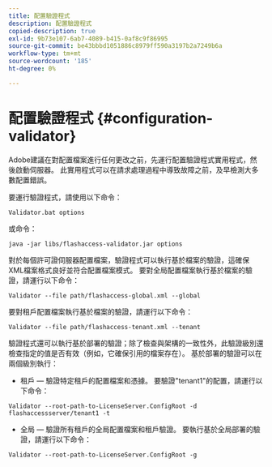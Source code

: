 ```yaml
---
title: 配置驗證程式
description: 配置驗證程式
copied-description: true
exl-id: 9b73e107-6ab7-4089-b415-0af8c9f86995
source-git-commit: be43bbbd1051886c8979ff590a3197b2a7249b6a
workflow-type: tm+mt
source-wordcount: '185'
ht-degree: 0%

---
```


# 配置驗證程式 {#configuration-validator}

Adobe建議在對配置檔案進行任何更改之前，先運行配置驗證程式實用程式，然後啟動伺服器。 此實用程式可以在請求處理過程中導致故障之前，及早檢測大多數配置錯誤。

要運行驗證程式，請使用以下命令：

```
Validator.bat options  
```

或命令：

```
java -jar libs/flashaccess-validator.jar options 
```

對於每個許可證伺服器配置檔案，驗證程式可以執行基於檔案的驗證，這確保XML檔案格式良好並符合配置檔案模式。 要對全局配置檔案執行基於檔案的驗證，請運行以下命令：

```
Validator --file path/flashaccess-global.xml --global
```

要對租戶配置檔案執行基於檔案的驗證，請運行以下命令：

```
Validator --file path/flashaccess-tenant.xml --tenant
```

驗證程式還可以執行基於部署的驗證；除了檢查與架構的一致性外，此驗證級別還檢查指定的值是否有效（例如，它確保引用的檔案存在）。 基於部署的驗證可以在兩個級別執行：

* 租戶 — 驗證特定租戶的配置檔案和憑據。 要驗證&quot;tenant1&quot;的配置，請運行以下命令：

```
Validator --root-path-to-LicenseServer.ConfigRoot -d flashaccessserver/tenant1 -t 
```

* 全局 — 驗證所有租戶的全局配置檔案和租戶驗證。 要執行基於全局部署的驗證，請運行以下命令：

```
Validator --root-path-to-LicenseServer.ConfigRoot -g 
```
